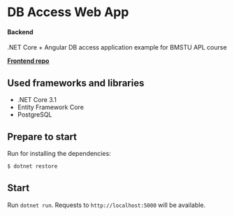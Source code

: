 # DB Access Web App

#### Backend

.NET Core + Angular DB access application example for BMSTU APL course

**[Frontend repo](https://github.com/usual-one/db-access-web-app-frontend)**

## Used frameworks and libraries

- .NET Core 3.1
- Entity Framework Core
- PostgreSQL

## Prepare to start

Run for installing the dependencies:
```sh
$ dotnet restore
```

## Start

Run `dotnet run`. Requests to `http://localhost:5000` will be available.
